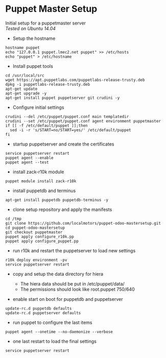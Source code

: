 # Puppet Master Setup
Initial setup for a puppetmaster server  
*Tested on Ubuntu 14.04*

* Setup the hostname
```shell
hostname puppet
echo "127.0.0.1 puppet.lmec2.net puppet" >> /etc/hosts
echo "puppet" > /etc/hostname
```
* Install puppet tools
```shell
cd /usr/local/src
wget https://apt.puppetlabs.com/puppetlabs-release-trusty.deb
dpkg -i puppetlabs-release-trusty.deb
apt-get update
apt-get upgrade -y
apt-get install puppet puppetserver git crudini -y
```
* Configure initial settings
```shell
crudini --del /etc/puppet/puppet.conf main templatedir
crudini --set /etc/puppet/puppet.conf agent environment puppetmaster
if [[ -f /etc/default/puppet ]];then
  sed -i -r 's/START=no/START=yes/' /etc/default/puppet
fi
```
* startup puppetserver and create the certificates
```shell
service puppetserver restart
puppet agent --enable
puppet agent --test
```
* install zack-r10k module
```shell
puppet module install zack-r10k
```
* install puppetdb and terminus
```shell
apt-get install puppetdb puppetdb-terminus -y
```
* clone setup repository and apply the manifests
```shell
cd /tmp
git clone https://github.com/localmotors/puppet-odoo-mastersetup.git
cd puppet-odoo-mastersetup
git checkout puppetmaster
puppet apply configure_r10k.pp
puppet apply configure_puppet.pp
```
* run r10k and restart the puppetserver to load new settings
```shell
r10k deploy environment -pv
service puppetserver restart
```
* copy and setup the data directory for hiera
  - The hiera data should be put in /etc/puppet/data/
  - The permissions should look like root.puppet 750/640

* enable start on boot for puppetdb and puppetserver
```shell
update-rc.d puppetdb defaults
update-rc.d puppetserver defaults
```
* run puppet to configure the last items
```shell
puppet agent --onetime --no-daemonize --verbose
```
* one last restart to load the final settings
```shell
service puppetserver restart
```
